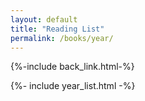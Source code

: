 ```yaml
---
layout: default
title: "Reading List"
permalink: /books/year/
---
```

{%-include back_link.html-%}

{%- include year_list.html -%}
